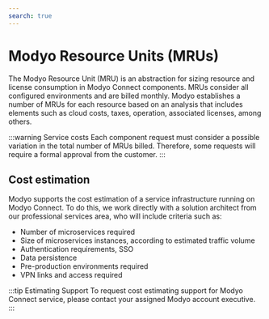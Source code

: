 ```yaml
---
search: true
---
```


# Modyo Resource Units (MRUs)

The Modyo Resource Unit (MRU) is an abstraction for sizing resource and license consumption in Modyo Connect components. MRUs consider all configured environments and are billed monthly. Modyo establishes a number of MRUs for each resource based on an analysis that includes elements such as cloud costs, taxes, operation, associated licenses, among others.

:::warning Service costs
Each component request must consider a possible variation in the total number of MRUs billed. Therefore, some requests will require a formal approval from the customer.
:::

## Cost estimation
Modyo supports the cost estimation of a service infrastructure running on Modyo Connect. To do this, we work directly with a solution architect from our professional services area, who will include criteria such as:
- Number of microservices required
- Size of microservices instances, according to estimated traffic volume
- Authentication requirements, SSO
- Data persistence
- Pre-production environments required
- VPN links and access required

:::tip Estimating Support
To request cost estimating support for Modyo Connect service, please contact your assigned Modyo account executive.
:::